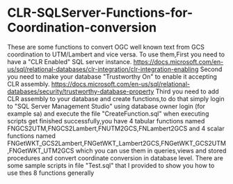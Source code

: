 # CLR-SQLServer-Functions-for-Coordination-conversion
These are some functions to convert OGC  well known text from GCS coordination to UTM/Lambert and vice versa.
To use them,First you need to have a "CLR Enabled" SQL server instance. https://docs.microsoft.com/en-us/sql/relational-databases/clr-integration/clr-integration-enabling
Second you need to make your database "Trustworthy On" to enable it accepting CLR assembly. https://docs.microsoft.com/en-us/sql/relational-databases/security/trustworthy-database-property
Third you need to add CLR assembly to your database and create functions,to do that simply login to "SQL Server Management Studio" using database owner login (for example sa) and execute the file "CreateFunction.sql"
when executing scripts get finished successfully,you have 4 tabular functions named FNGCS2UTM,FNGCS2Lambert,FNUTM2GCS,FNLambert2GCS and 4 scalar functions named FNGetWKT_GCS2Lambert,FNGetWKT_Lambert2GCS,FNGetWKT_GCS2UTM,FNGetWKT_UTM2GCS which you can use them in queries,views and stored procedures and convert coordinate conversion in database level.
There are some sample scripts in file "Test.sql" that I provided to show you how to use thes 8 functions generally
